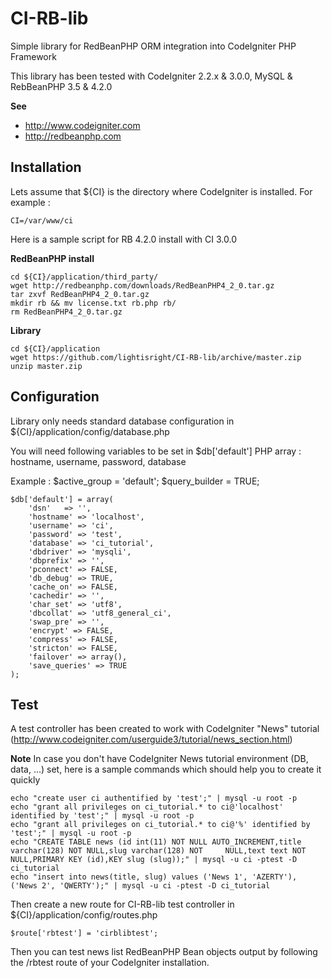 # CI-RB-lib
Simple library for RedBeanPHP ORM integration into CodeIgniter PHP Framework

This library has been tested with CodeIgniter 2.2.x & 3.0.0, MySQL & RebBeanPHP 3.5 & 4.2.0

**See**
 * http://www.codeigniter.com
 * http://redbeanphp.com

Installation
----

Lets assume that ${CI} is the directory where CodeIgniter is installed.
For example :

    CI=/var/www/ci

Here is a sample script for RB 4.2.0 install with CI 3.0.0

**RedBeanPHP install**

    cd ${CI}/application/third_party/
    wget http://redbeanphp.com/downloads/RedBeanPHP4_2_0.tar.gz
    tar zxvf RedBeanPHP4_2_0.tar.gz 
    mkdir rb && mv license.txt rb.php rb/
    rm RedBeanPHP4_2_0.tar.gz 

**Library**

    cd ${CI}/application
    wget https://github.com/lightisright/CI-RB-lib/archive/master.zip
    unzip master.zip
    
Configuration
----

Library only needs standard database configuration in ${CI}/application/config/database.php

You will need following variables to be set in $db['default'] PHP array : hostname, username, password, database

Example :
    $active_group = 'default';
    $query_builder = TRUE;
    
    $db['default'] = array(
    	'dsn'	=> '',
    	'hostname' => 'localhost',
    	'username' => 'ci',
    	'password' => 'test',
    	'database' => 'ci_tutorial',
    	'dbdriver' => 'mysqli',
    	'dbprefix' => '',
    	'pconnect' => FALSE,
    	'db_debug' => TRUE,
    	'cache_on' => FALSE,
    	'cachedir' => '',
    	'char_set' => 'utf8',
    	'dbcollat' => 'utf8_general_ci',
    	'swap_pre' => '',
    	'encrypt' => FALSE,
    	'compress' => FALSE,
    	'stricton' => FALSE,
    	'failover' => array(),
    	'save_queries' => TRUE
    );

Test
----

A test controller has been created to work with CodeIgniter "News" tutorial (http://www.codeigniter.com/userguide3/tutorial/news_section.html)

**Note**
In case you don't have CodeIgniter News tutorial environment (DB, data, ...) set, here is a sample commands which should help you to create it quickly

    echo "create user ci authentified by 'test';" | mysql -u root -p
    echo "grant all privileges on ci_tutorial.* to ci@'localhost' identified by 'test';" | mysql -u root -p
    echo "grant all privileges on ci_tutorial.* to ci@'%' identified by 'test';" | mysql -u root -p
    echo "CREATE TABLE news (id int(11) NOT NULL AUTO_INCREMENT,title varchar(128) NOT NULL,slug varchar(128) NOT     NULL,text text NOT NULL,PRIMARY KEY (id),KEY slug (slug));" | mysql -u ci -ptest -D ci_tutorial
    echo "insert into news(title, slug) values ('News 1', 'AZERTY'), ('News 2', 'QWERTY');" | mysql -u ci -ptest -D ci_tutorial

Then create a new route for CI-RB-lib test controller in ${CI}/application/config/routes.php

    $route['rbtest'] = 'cirblibtest';

Then you can test news list RedBeanPHP Bean objects output by following the /rbtest route of your CodeIgniter installation.


